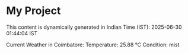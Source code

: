 # My Project

This content is dynamically generated in Indian Time (IST): 2025-06-30 01:44:04 IST


Current Weather in Coimbatore:
Temperature: 25.88 °C
Condition: mist
